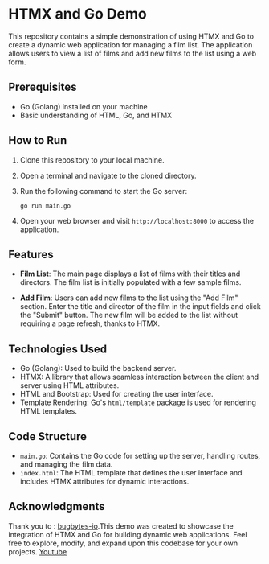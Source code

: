

# HTMX and Go Demo

This repository contains a simple demonstration of using HTMX and Go to create a dynamic web application for managing a film list. The application allows users to view a list of films and add new films to the list using a web form.

## Prerequisites

- Go (Golang) installed on your machine
- Basic understanding of HTML, Go, and HTMX

## How to Run

1. Clone this repository to your local machine.

2. Open a terminal and navigate to the cloned directory.

3. Run the following command to start the Go server:
   ```
   go run main.go
   ```

4. Open your web browser and visit `http://localhost:8000` to access the application.

## Features

- **Film List**: The main page displays a list of films with their titles and directors. The film list is initially populated with a few sample films.

- **Add Film**: Users can add new films to the list using the "Add Film" section. Enter the title and director of the film in the input fields and click the "Submit" button. The new film will be added to the list without requiring a page refresh, thanks to HTMX.

## Technologies Used

- Go (Golang): Used to build the backend server.
- HTMX: A library that allows seamless interaction between the client and server using HTML attributes.
- HTML and Bootstrap: Used for creating the user interface.
- Template Rendering: Go's `html/template` package is used for rendering HTML templates.

## Code Structure

- `main.go`: Contains the Go code for setting up the server, handling routes, and managing the film data.
- `index.html`: The HTML template that defines the user interface and includes HTMX attributes for dynamic interactions.

## Acknowledgments

Thank you to : [bugbytes-io](https://github.com/bugbytes-io).This demo was created to showcase the integration of HTMX and Go for building dynamic web applications. Feel free to explore, modify, and expand upon this codebase for your own projects. [Youtube](https://www.youtube.com/watch?v=F9H6vYelYyU)
